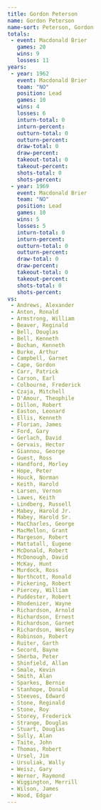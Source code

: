 ```yaml
---
title: Gordon Peterson
name: Gordon Peterson
name-sort: Peterson, Gordon
totals:
 - event: Macdonald Brier
   games: 20
   wins: 9
   losses: 11
years:
 - year: 1962
   event: Macdonald Brier
   team: "NO"
   position: Lead
   games: 10
   wins: 4
   losses: 6
   inturn-total: 0
   inturn-percent:
   outturn-total: 0
   outturn-percent:
   draw-total: 0
   draw-percent:
   takeout-total: 0
   takeout-percent:
   shots-total: 0
   shots-percent:
 - year: 1969
   event: Macdonald Brier
   team: "NO"
   position: Lead
   games: 10
   wins: 5
   losses: 5
   inturn-total: 0
   inturn-percent:
   outturn-total: 0
   outturn-percent:
   draw-total: 0
   draw-percent:
   takeout-total: 0
   takeout-percent:
   shots-total: 0
   shots-percent:
vs:
 - Andrews, Alexander
 - Anton, Ronald
 - Armstrong, William
 - Beaver, Reginald
 - Bell, Douglas
 - Bell, Kenneth
 - Buchan, Kenneth
 - Burke, Arthur
 - Campbell, Garnet
 - Cape, Gordon
 - Carr, Patrick
 - Carson, Earl
 - Colbourne, Frederick
 - Czaja, Mitchell
 - D'Amour, Theophile
 - Dillon, Robert
 - Easton, Leonard
 - Ellis, Kenneth
 - Florian, James
 - Ford, Gary
 - Gerlach, David
 - Gervais, Hector
 - Giannou, George
 - Guest, Ross
 - Handford, Morley
 - Hope, Peter
 - Houck, Norman
 - Keith, Harold
 - Larsen, Vernon
 - Lawes, Keith
 - Lindberg, Russell
 - Mabey, Harold Jr.
 - Mabey, Harold Sr.
 - MacCharles, George
 - MacMellon, Grant
 - Margeson, Robert
 - Mattatall, Eugene
 - McDonald, Robert
 - McDonough, David
 - McKay, Hunt
 - Murdock, Ross
 - Northcott, Ronald
 - Pickering, Robert
 - Piercey, William
 - Puddester, Robert
 - Rhodenizer, Wayne
 - Richardson, Arnold
 - Richardson, Ernest
 - Richardson, Garnet
 - Richardson, Wesley
 - Robinson, Robert
 - Ruiter, Garth
 - Secord, Bayne
 - Sherba, Peter
 - Shinfield, Allan
 - Smale, Kevin
 - Smith, Alan
 - Sparkes, Bernie
 - Stanhope, Donald
 - Steeves, Edward
 - Stone, Reginald
 - Stone, Roy
 - Storey, Frederick
 - Strange, Douglas
 - Stuart, Douglas
 - Sully, Alan
 - Taite, John
 - Thomas, Robert
 - Ursel, Jim
 - Ursuliak, Wally
 - Weisz, Gary
 - Werner, Raymond
 - Wiggington, Merrill
 - Wilson, James
 - Wood, Edgar
---
```

